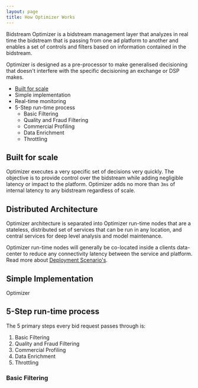 ```yaml
---
layout: page
title: How Optimizer Works
---
```


Bidstream Optimizer is a bidstream management layer that analyzes in real time the bidstream that is passing from one ad platform to another and enables a set of controls and filters based on information contained in the bidstream.

Optimizer is designed as a pre-processor to make generalised decisioning that doesn't interfere with the specific decisioning an exchange or DSP makes.

* [Built for scale](#built-for-scale)
* Simple implementation
* Real-time monitoring
* 5-Step run-time process
  * Basic Filtering
  * Quality and Fraud Filtering
  * Commercial Profiling
  * Data Enrichment
  * Throttling
  
<a name="built-for-scale"></a>
## Built for scale

Optimizer executes a very specific set of decisions very quickly. The objective is to provide control over the bidstream while adding negligible latency or impact to the platform. Optimizer adds no more than `3ms` of internal latency to any bidstream regardless of scale.

## Distributed Architecture

Optimizer architecture is separated into Optimizer run-time nodes that are a stateless, distributed set of services that can be run in any location, and central services for deep level analysis and model maintenance.

Optimizer run-time nodes will generally be co-located inside a clients data-center to reduce any connectivity latency between the service and platform. Read more about [Deployment Scenario's](deployment-scenarios).

## Simple Implementation

Optimizer

## 5-Step run-time process

The 5 primary steps every bid request passes through is:

1. Basic Filtering
1. Quality and Fraud Filtering
1. Commercial Profiling
1. Data Enrichment
1. Throttling

### Basic Filtering
